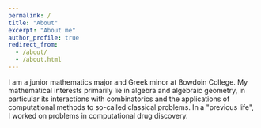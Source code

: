 ```yaml
---
permalink: /
title: "About"
excerpt: "About me"
author_profile: true
redirect_from: 
  - /about/
  - /about.html
---
```

I am a junior mathematics major and Greek minor at Bowdoin College. My mathematical interests primarily lie in algebra and algebraic geometry, in particular its interactions with combinatorics and the applications of computational methods to so-called classical problems. In a "previous life", I worked on problems in computational drug discovery. 
